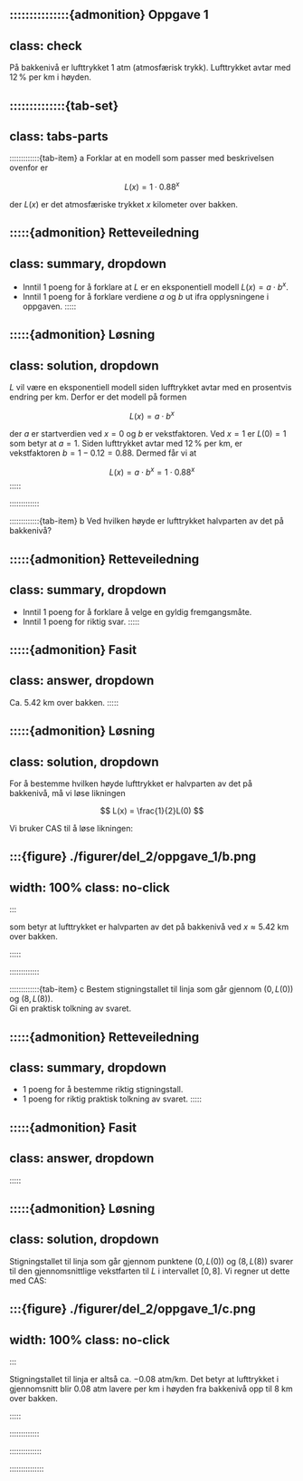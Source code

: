 :::::::::::::::{admonition} Oppgave 1 
---
class: check
---
På bakkenivå er lufttrykket 1 atm (atmosfærisk trykk). Lufttrykket avtar med $12 \, \%$ per km i høyden.

::::::::::::::{tab-set}
---
class: tabs-parts
---
:::::::::::::{tab-item} a
Forklar at en modell som passer med beskrivelsen ovenfor er 

$$
L(x) = 1 \cdot 0.88^x
$$

der $L(x)$ er det atmosfæriske trykket $x$ kilometer over bakken.

:::::{admonition} Retteveiledning
---
class: summary, dropdown
---
* Inntil 1 poeng for å forklare at $L$ er en eksponentiell modell $L(x) = a \cdot b^x$.
* Inntil 1 poeng for å forklare verdiene $a$ og $b$ ut ifra opplysningene i oppgaven.
:::::

:::::{admonition} Løsning
---
class: solution, dropdown
---
$L$ vil være en eksponentiell modell siden lufftrykket avtar med en prosentvis endring per km. Derfor er det modell på formen

$$
L(x) = a \cdot b^x 
$$

der $a$ er startverdien ved $x = 0$ og $b$ er vekstfaktoren. Ved $x = 1$ er $L(0) = 1$ som betyr at $a = 1$. Siden lufttrykket avtar med $12 \, \%$ per km, er vekstfaktoren $b = 1 - 0.12 = 0.88$. Dermed får vi at

$$
L(x) = a \cdot b^x = 1 \cdot 0.88^x
$$
:::::



:::::::::::::


:::::::::::::{tab-item} b
Ved hvilken høyde er lufttrykket halvparten av det på bakkenivå?


:::::{admonition} Retteveiledning
---
class: summary, dropdown
---
* Inntil 1 poeng for å forklare å velge en gyldig fremgangsmåte.
* Inntil 1 poeng for riktig svar.
:::::


:::::{admonition} Fasit
---
class: answer, dropdown
---
Ca. $5.42$ km over bakken.
:::::


:::::{admonition} Løsning
---
class: solution, dropdown
---
For å bestemme hvilken høyde lufttrykket er halvparten av det på bakkenivå, må vi løse likningen

$$
L(x) = \frac{1}{2}L(0)
$$

Vi bruker CAS til å løse likningen:

:::{figure} ./figurer/del_2/oppgave_1/b.png
---
width: 100%
class: no-click
---
:::

som betyr at lufttrykket er halvparten av det på bakkenivå ved $x \approx 5.42$ km over bakken.

:::::

:::::::::::::


:::::::::::::{tab-item} c
Bestem stigningstallet til linja som går gjennom $(0, L(0))$ og $(8, L(8))$. <br> Gi en praktisk tolkning av svaret.


:::::{admonition} Retteveiledning
---
class: summary, dropdown
---
* 1 poeng for å bestemme riktig stigningstall.
* 1 poeng for riktig praktisk tolkning av svaret.
:::::


:::::{admonition} Fasit
---
class: answer, dropdown
---

:::::


:::::{admonition} Løsning
---
class: solution, dropdown
---
Stigningstallet til linja som går gjennom punktene $(0, L(0))$ og $(8, L(8))$ svarer til den gjennomsnittlige vekstfarten til $L$ i intervallet $[0, 8]$. Vi regner ut dette med CAS:

:::{figure} ./figurer/del_2/oppgave_1/c.png
---
width: 100%
class: no-click
---
:::

Stigningstallet til linja er altså ca. $-0.08$ atm/km. Det betyr at lufttrykket i gjennomsnitt blir $0.08$ atm lavere per km i høyden fra bakkenivå opp til $8$ km over bakken.

:::::

:::::::::::::

::::::::::::::

:::::::::::::::

